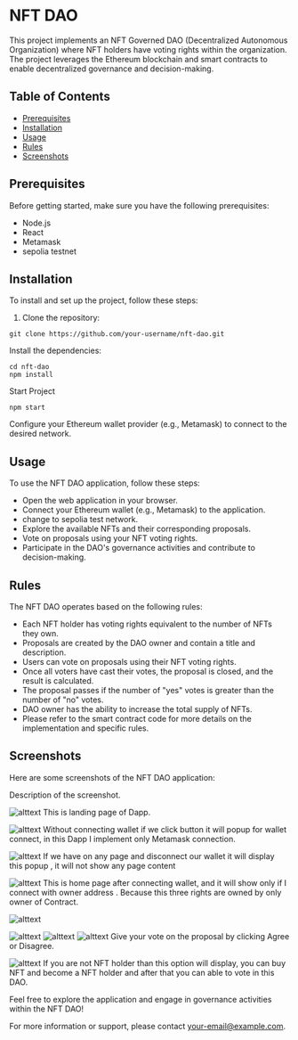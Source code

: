# NFT DAO

This project implements an NFT Governed DAO (Decentralized Autonomous Organization) where NFT holders have voting rights within the organization. The project leverages the Ethereum blockchain and smart contracts to enable decentralized governance and decision-making.

## Table of Contents

- [Prerequisites](#prerequisites)
- [Installation](#installation)
- [Usage](#usage)
- [Rules](#rules)
- [Screenshots](#screenshots)

## Prerequisites

Before getting started, make sure you have the following prerequisites:

- Node.js
- React
- Metamask
- sepolia testnet

## Installation

To install and set up the project, follow these steps:

1. Clone the repository:

```
git clone https://github.com/your-username/nft-dao.git
```

Install the dependencies:

```
cd nft-dao
npm install
```

Start Project

```
npm start
```

Configure your Ethereum wallet provider (e.g., Metamask) to connect to the desired network.

## Usage

To use the NFT DAO application, follow these steps:

- Open the web application in your browser.
- Connect your Ethereum wallet (e.g., Metamask) to the application.
- change to sepolia test network. 
- Explore the available NFTs and their corresponding proposals.
- Vote on proposals using your NFT voting rights.
- Participate in the DAO's governance activities and contribute to decision-making.

## Rules

The NFT DAO operates based on the following rules:

- Each NFT holder has voting rights equivalent to the number of NFTs they own.
- Proposals are created by the DAO owner and contain a title and description.
- Users can vote on proposals using their NFT voting rights.
- Once all voters have cast their votes, the proposal is closed, and the result is calculated.
- The proposal passes if the number of "yes" votes is greater than the number of "no" votes.
- DAO owner has the ability to increase the total supply of NFTs.
- Please refer to the smart contract code for more details on the implementation and specific rules.

## Screenshots

Here are some screenshots of the NFT DAO application:

Description of the screenshot.

![alttext](https://github.com/VivekKadvani/NFT-DAO/blob/master/src/images/screenshots/Screenshot%202023-07-11%20095020.png)
This is landing page of Dapp.

![alttext](https://github.com/VivekKadvani/NFT-DAO/blob/master/src/images/screenshots/Screenshot%202023-07-11%20095204.png)
Without connecting wallet if we click button it will popup for wallet connect, in this Dapp I implement only Metamask connection.

![alttext](https://github.com/VivekKadvani/NFT-DAO/blob/master/src/images/screenshots/Screenshot%202023-07-11%20095328.png)
If we have on any page and disconnect our wallet it will display this popup , it will not show any page content

![alttext](https://github.com/VivekKadvani/NFT-DAO/blob/master/src/images/screenshots/Screenshot%202023-07-11%20095351.png)
This is home page after connecting wallet, and it will show only if I connect with owner address . Because this three rights are owned by only owner of Contract.

![alttext](https://github.com/VivekKadvani/NFT-DAO/blob/master/src/images/screenshots/Screenshot%202023-07-11%20095640.png)

![alttext](https://github.com/VivekKadvani/NFT-DAO/blob/master/src/images/screenshots/Screenshot%202023-07-11%20095714.png)
![alttext](https://github.com/VivekKadvani/NFT-DAO/blob/master/src/images/screenshots/Screenshot%202023-07-11%20095805.png)
![alttext](https://github.com/VivekKadvani/NFT-DAO/blob/master/src/images/screenshots/Screenshot%202023-07-11%20095830.png)
Give your vote on the proposal by clicking Agree or Disagree.

![alttext](https://github.com/VivekKadvani/NFT-DAO/blob/master/src/images/screenshots/Screenshot%202023-07-11%20095921.png)
If you are not NFT holder than this option will display, you can buy NFT and become a NFT holder and after that you can able to vote in this DAO.


Feel free to explore the application and engage in governance activities within the NFT DAO!

For more information or support, please contact your-email@example.com.

